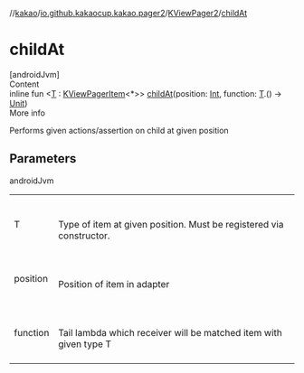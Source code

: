 //[kakao](../../../index.md)/[io.github.kakaocup.kakao.pager2](../index.md)/[KViewPager2](index.md)/[childAt](child-at.md)



# childAt  
[androidJvm]  
Content  
inline fun <[T](child-at.md) : [KViewPagerItem](../-k-view-pager-item/index.md)<*>> [childAt](child-at.md)(position: [Int](https://kotlinlang.org/api/latest/jvm/stdlib/kotlin/-int/index.html), function: [T](child-at.md).() -> [Unit](https://kotlinlang.org/api/latest/jvm/stdlib/kotlin/-unit/index.html))  
More info  


Performs given actions/assertion on child at given position



## Parameters  
  
androidJvm  
  
| | |
|---|---|
| <a name="io.github.kakaocup.kakao.pager2/KViewPager2/childAt/#kotlin.Int#kotlin.Function1[TypeParam(bounds=[io.github.kakaocup.kakao.pager2.KViewPagerItem[*]]),kotlin.Unit]/PointingToDeclaration/"></a>T| <a name="io.github.kakaocup.kakao.pager2/KViewPager2/childAt/#kotlin.Int#kotlin.Function1[TypeParam(bounds=[io.github.kakaocup.kakao.pager2.KViewPagerItem[*]]),kotlin.Unit]/PointingToDeclaration/"></a><br><br>Type of item at given position. Must be registered via constructor.<br><br>|
| <a name="io.github.kakaocup.kakao.pager2/KViewPager2/childAt/#kotlin.Int#kotlin.Function1[TypeParam(bounds=[io.github.kakaocup.kakao.pager2.KViewPagerItem[*]]),kotlin.Unit]/PointingToDeclaration/"></a>position| <a name="io.github.kakaocup.kakao.pager2/KViewPager2/childAt/#kotlin.Int#kotlin.Function1[TypeParam(bounds=[io.github.kakaocup.kakao.pager2.KViewPagerItem[*]]),kotlin.Unit]/PointingToDeclaration/"></a><br><br>Position of item in adapter<br><br>|
| <a name="io.github.kakaocup.kakao.pager2/KViewPager2/childAt/#kotlin.Int#kotlin.Function1[TypeParam(bounds=[io.github.kakaocup.kakao.pager2.KViewPagerItem[*]]),kotlin.Unit]/PointingToDeclaration/"></a>function| <a name="io.github.kakaocup.kakao.pager2/KViewPager2/childAt/#kotlin.Int#kotlin.Function1[TypeParam(bounds=[io.github.kakaocup.kakao.pager2.KViewPagerItem[*]]),kotlin.Unit]/PointingToDeclaration/"></a><br><br>Tail lambda which receiver will be matched item with given type T<br><br>|
  
  




